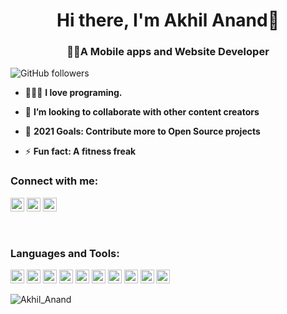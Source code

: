 <h1 align="center"> Hi there, I'm Akhil Anand👋</h1>
<h3 align="center">🙋‍♂️A Mobile apps and Website Developer</h3>

![GitHub followers](https://img.shields.io/github/followers/akhilannd?style=social)


- 🙋🏻‍♂️ **I love programing.**

- 👯 **I’m looking to collaborate with other content creators**
- 🥅 **2021 Goals: Contribute more to Open Source projects**
- ⚡ **Fun fact: A fitness freak**


### Connect with me:

<a href="https://www.instagram.com/the__winger/" target="blank"><img src="https://cdn.jsdelivr.net/npm/simple-icons@3.0.1/icons/instagram.svg" alt="Akhil Anand" height="22" width="22" /></a>
<a href="https://www.facebook.com/akhil.anand.921025/" target="blank"><img src="https://cdn.jsdelivr.net/npm/simple-icons@3.0.1/icons/facebook.svg" alt="Akhil Anand" height="22" width="22" /></a>
<a href="https://www.linkedin.com/in/akhilanand26/" target="blank"><img src="https://cdn.jsdelivr.net/npm/simple-icons@3.0.1/icons/linkedin.svg" alt="Akhil Anand" height="22" width="22" /></a>

<!-- <a href="https://twitter.com/AKHILAN97502735" target="blank"><img src="https://cdn.jsdelivr.net/npm/simple-icons@3.0.1/icons/twitter.svg" alt="Akhil Anand" height="22" width="22" /></a> -->


<br />

### Languages and Tools:

<p align="left"><img src="https://www.vectorlogo.zone/logos/dartlang/dartlang-icon.svg" alt="dart" width="22" height="22"/>
 <img src="https://devicons.github.io/devicon/devicon.git/icons/django/django-original.svg" alt="django" width="22" height="22"/>



 <img src="https://www.vectorlogo.zone/logos/firebase/firebase-icon.svg" alt="firebase" width="22" height="22"/>



  <img src="https://www.vectorlogo.zone/logos/flutterio/flutterio-icon.svg" alt="flutter" width="22" height="22"/>

   <img src="https://www.vectorlogo.zone/logos/git-scm/git-scm-icon.svg" alt="git" width="22" height="22"/>

   <img src="https://devicons.github.io/devicon/devicon.git/icons/linux/linux-original.svg" alt="linux" width="22" height="22"/>
   <img src="https://devicons.github.io/devicon/devicon.git/icons/django/django-original.svg" alt="django" width="22" height="22"/>
    <img src="https://devicons.github.io/devicon/devicon.git/icons/mysql/mysql-original-wordmark.svg" alt="mysql" width="22" height="22"/>
     <img src="https://devicons.github.io/devicon/devicon.git/icons/python/python-original.svg" alt="python" width="22" height="22"/>
      <img src="https://devicons.github.io/devicon/devicon.git/icons/swift/swift-original-wordmark.svg" alt="swift" width="22" height="22"/></p>

<p><img align="left" src="https://github-readme-stats.vercel.app/api/top-langs/?username=akhilannd&layout=compact&hide=html" alt="Akhil_Anand" /></p>
